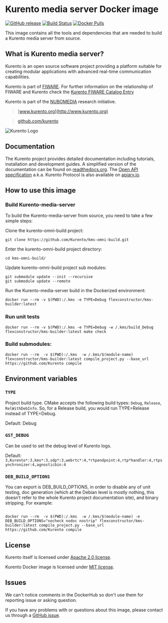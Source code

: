 Kurento media server Docker image
=================================

[![GitHub release](https://img.shields.io/github/release/flexconstructor/kms-builder.svg)](https://github.com/flexconstructor/kms-builder/releases) [![Build Status](https://travis-ci.org/flexconstructor/kms-builder.svg?branch=master)](https://travis-ci.org/flexconstructor/kms-builder) [![Docker Pulls](https://img.shields.io/docker/pulls/flexconstructor/kms-builder.svg)](https://hub.docker.com/r/flexconstructor/kms-builder)


This image contains all the tools and dependencies that are needed to build a Kurento media server from source.

## What is Kurento media server?

Kurento is an open source software project providing a platform suitable for creating modular applications with advanced real-time communication capabilities. 

Kurento is part of [FIWARE]. For further information on the relationship of FIWARE and Kurento check the [Kurento FIWARE Catalog Entry]

Kurento is part of the [NUBOMEDIA] research initiative.

[FIWARE]: http://www.fiware.org
[Kurento FIWARE Catalog Entry]: http://catalogue.fiware.org/enablers/stream-oriented-kurento
[NUBOMEDIA]: http://www.nubomedia.eu

> [www.kurento.org](http://www.kurento.org)

> [github.com/kurento](https://github.com/kurento)

![Kurento Logo](http://www.kurento.org/sites/default/files/kurento.png)




## Documentation

The Kurento project provides detailed documentation including tutorials, installation and development guides. A simplified version of the documentation can be found on [readthedocs.org][1]. The [Open API specification][2] a.k.a. Kurento Protocol is also available on [apiary.io][3].




## How to use this image

### Build Kurento-media-server

To build the Kurento-media-server from source, you need to take a few simple steps:

Clone the kurento-omni-build project:

```
git clone https://github.com/Kurento/kms-omni-build.git
```

Enter the kurento-omni-build project directory:

```
cd kms-omni-build/
```

Update kurento-omni-build project sub modules:

```
git submodule update --init --recursive
git submodule update --remote

```

Run the Kurento-media-server build in the Dockerized environment:

```
docker run --rm -v $(PWD):/.kms -e TYPE=Debug flexconstructor/kms-builder:latest
```


### Run unit tests

```
docker run --rm -v $(PWD):/.kms -e TYPE=Debug -w /.kms/build_Debug flexconstructor/kms-builder:latest make check
```

### Build submodules:

```
docker run --rm  -v $(PWD):/.kms  -w /.kms/$(module-name) flexconstructor/kms-builder:latest compile_project.py --base_url https://github.com/Kurento compile 
```


## Environment variables


### `TYPE`

Project build type. CMake accepts the following build types: `Debug`, `Release`, `RelWithDebInfo`. 
So, for a Release build, you would run TYPE=Release instead of TYPE=Debug.

Default: Debug


### `GST_DEBUG`

Can be used to set the debug level of Kurento logs.

Default: `3,Kurento*:3,kms*:3,sdp*:3,webrtc*:4,*rtpendpoint:4,rtp*handler:4,rtpsynchronizer:4,agnosticbin:4`

### `DEB_BUILD_OPTIONS`

You can export is DEB_BUILD_OPTIONS, in order to disable any of unit testing, doc generation (which at the Debian level is mostly nothing, this doesn’t refer to the whole Kurento project documentation site), and binary stripping. For example:
 
```

docker run --rm  -v $(PWD):/.kms  -w /.kms/$(module-name) -e DEB_BUILD_OPTIONS="nocheck nodoc nostrip" flexconstructor/kms-builder:latest compile_project.py --base_url https://github.com/Kurento compile 

```



## License

Kurento itself is licensed under [Apache 2.0 license][91].

Kurento Docker image is licensed under [MIT license][92].




## Issues
[GitHub issue]: https://github.com/flexconstructor/kms-builder/issues

We can't notice comments in the DockerHub so don't use them for reporting issue or asking question.

If you have any problems with or questions about this image, please contact us through a [GitHub issue].





[1]: https://kurento.readthedocs.io/en/stable/
[2]: https://doc-kurento.readthedocs.io/en/stable/features/kurento_protocol.html
[3]: https://streamoriented.docs.apiary.io/#reference/json-rpc-messages-format
[4]: https://doc-kurento.readthedocs.io/en/stable/user/faq.html#install-coturn-turn-stun-server
[91]: https://github.com/Kurento/kurento-media-server/blob/master/LICENSE
[92]: https://github.com/instrumentisto/kurento-docker-image/blob/master/LICENSE.md
